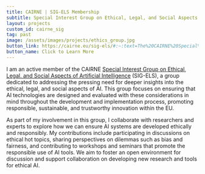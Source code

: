 ```yaml
---
title: CAIRNE | SIG-ELS Membership
subtitle: Special Interest Group on Ethical, Legal, and Social Aspects of AI
layout: projects
custom_id: cairne_sig
tag: past
image: /assets/images/projects/ethics_group.jpg
button_link: https://cairne.eu/sig-els/#:~:text=The%20CAIRNE%20Special%20Interest%20Group%20on%20Ethical%2C%20Legal%20and%20Social,CAIRNE%20community%20and%20the%20public
button_name: Click to Learn More
---
```

I am an active member of the CAIRNE [Special Interest Group on Ethical, Legal, and Social Aspects of Artificial Intelligence](https://cairne.eu/sig-els/#:~:text=The%20CAIRNE%20Special%20Interest%20Group%20on%20Ethical%2C%20Legal%20and%20Social,CAIRNE%20community%20and%20the%20public) (SIG-ELS), a group dedicated to addressing the pressing need for deeper insights into the ethical, legal, and social aspects of AI. This group focuses on ensuring that AI technologies are designed and evaluated with these considerations in mind throughout the development and implementation process, promoting responsible, sustainable, and trustworthy innovation within the EU.

As part of my involvement in this group, I collaborate with researchers and experts to explore how we can ensure AI systems are developed ethically and responsibly. My contributions include participating in discussions on ethical hot topics, sharing perspectives on dilemmas such as bias and fairness, and contributing to workshops and seminars that promote the responsible use of AI tools. We aim to foster an open environment for discussion and support collaboration on developing new research and tools for ethical AI.
